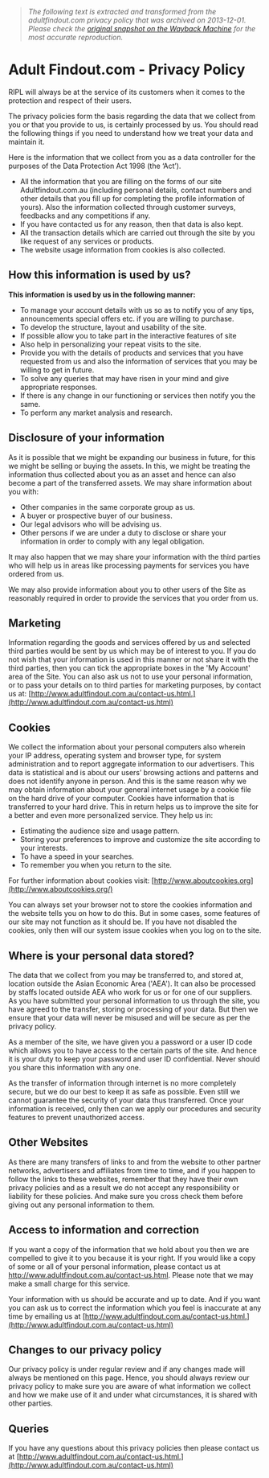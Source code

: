 > *The following text is extracted and transformed from the adultfindout.com privacy policy that was archived on 2013-12-01. Please check the [original snapshot on the Wayback Machine](https://web.archive.org/web/20131201154658id_/http%3A//www.adultfindout.com/privacy-policy.html) for the most accurate reproduction.*

# Adult Findout.com - Privacy Policy

RIPL will always be at the service of its customers when it comes to the protection and respect of their users.

The privacy policies form the basis regarding the data that we collect from you or that you provide to us, is certainly processed by us. You should read the following things if you need to understand how we treat your data and maintain it.

Here is the information that we collect from you as a data controller for the purposes of the Data Protection Act 1998 (the ‘Act’). 

  * All the information that you are filling on the forms of our site Adultfindout.com.au (including personal details, contact numbers and other details that you fill up for completing the profile information of yours). Also the information collected through customer surveys, feedbacks and any competitions if any.
  * If you have contacted us for any reason, then that data is also kept.
  * All the transaction details which are carried out through the site by you like request of any services or products.
  * The website usage information from cookies is also collected.



##  How this information is used by us?

**This information is used by us in the following manner:**

  * To manage your account details with us so as to notify you of any tips, announcements special offers etc. if you are willing to purchase.
  * To develop the structure, layout and usability of the site.
  * If possible allow you to take part in the interactive features of site
  * Also help in personalizing your repeat visits to the site.
  * Provide you with the details of products and services that you have requested from us and also the information of services that you may be willing to get in future.
  * To solve any queries that may have risen in your mind and give appropriate responses.
  * If there is any change in our functioning or services then notify you the same.
  * To perform any market analysis and research.



## Disclosure of your information

As it is possible that we might be expanding our business in future, for this we might be selling or buying the assets. In this, we might be treating the information thus collected about you as an asset and hence can also become a part of the transferred assets. We may share information about you with: 

  * Other companies in the same corporate group as us.
  * A buyer or prospective buyer of our business.
  * Our legal advisors who will be advising us.
  * Other persons if we are under a duty to disclose or share your information in order to comply with any legal obligation.



It may also happen that we may share your information with the third parties who will help us in areas like processing payments for services you have ordered from us.

We may also provide information about you to other users of the Site as reasonably required in order to provide the services that you order from us. 

## Marketing

Information regarding the goods and services offered by us and selected third parties would be sent by us which may be of interest to you. If you do not wish that your information is used in this manner or not share it with the third parties, then you can tick the appropriate boxes in the 'My Account' area of the Site. You can also ask us not to use your personal information, or to pass your details on to third parties for marketing purposes, by contact us at: [http://www.adultfindout.com.au/contact-us.html.](http://www.adultfindout.com.au/contact-us.html)

## Cookies

We collect the information about your personal computers also wherein your IP address, operating system and browser type, for system administration and to report aggregate information to our advertisers. This data is statistical and is about our users’ browsing actions and patterns and does not identify anyone in person. And this is the same reason why we may obtain information about your general internet usage by a cookie file on the hard drive of your computer. Cookies have information that is transferred to your hard drive. This in return helps us to improve the site for a better and even more personalized service. They help us in: 

  * Estimating the audience size and usage pattern.
  * Storing your preferences to improve and customize the site according to your interests.
  * To have a speed in your searches.
  * To remember you when you return to the site.



For further information about cookies visit: [http://www.aboutcookies.org](http://www.aboutcookies.org/)

You can always set your browser not to store the cookies information and the website tells you on how to do this. But in some cases, some features of our site may not function as it should be. If you have not disabled the cookies, only then will our system issue cookies when you log on to the site. 

## Where is your personal data stored?

The data that we collect from you may be transferred to, and stored at, location outside the Asian Economic Area ('AEA'). It can also be processed by staffs located outside AEA who work for us or for one of our suppliers. As you have submitted your personal information to us through the site, you have agreed to the transfer, storing or processing of your data. But then we ensure that your data will never be misused and will be secure as per the privacy policy.

As a member of the site, we have given you a password or a user ID code which allows you to have access to the certain parts of the site. And hence it is your duty to keep your password and user ID confidential. Never should you share this information with any one.

As the transfer of information through internet is no more completely secure, but we do our best to keep it as safe as possible. Even still we cannot guarantee the security of your data thus transferred. Once your information is received, only then can we apply our procedures and security features to prevent unauthorized access. 

## Other Websites

As there are many transfers of links to and from the website to other partner networks, advertisers and affiliates from time to time, and if you happen to follow the links to these websites, remember that they have their own privacy policies and as a result we do not accept any responsibility or liability for these policies. And make sure you cross check them before giving out any personal information to them. 

## Access to information and correction

If you want a copy of the information that we hold about you then we are compelled to give it to you because it is your right. If you would like a copy of some or all of your personal information, please contact us at http://www.adultfindout.com.au/contact-us.html. Please note that we may make a small charge for this service.

Your information with us should be accurate and up to date. And if you want you can ask us to correct the information which you feel is inaccurate at any time by emailing us at [http://www.adultfindout.com.au/contact-us.html.](http://www.adultfindout.com.au/contact-us.html)

## Changes to our privacy policy

Our privacy policy is under regular review and if any changes made will always be mentioned on this page. Hence, you should always review our privacy policy to make sure you are aware of what information we collect and how we make use of it and under what circumstances, it is shared with other parties. 

## Queries

If you have any questions about this privacy policies then please contact us at [http://www.adultfindout.com.au/contact-us.html.](http://www.adultfindout.com.au/contact-us.html)
